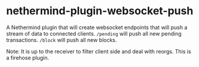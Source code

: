 # nethermind-plugin-websocket-push
A Nethermind plugin that will create websocket endpoints that will push a stream of data to connected clients.
`/pending` will push all new pending transactions.
`/block` will push all new blocks.

Note: It is up to the receiver to filter client side and deal with reorgs.  This is a firehose plugin.
